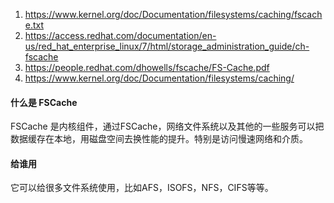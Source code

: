 1. https://www.kernel.org/doc/Documentation/filesystems/caching/fscache.txt
2. https://access.redhat.com/documentation/en-us/red_hat_enterprise_linux/7/html/storage_administration_guide/ch-fscache
3. https://people.redhat.com/dhowells/fscache/FS-Cache.pdf
4. https://www.kernel.org/doc/Documentation/filesystems/caching/

#### 什么是 FSCache
FSCache 是内核组件，通过FSCache，网络文件系统以及其他的一些服务可以把数据缓存在本地，用磁盘空间去换性能的提升。特别是访问慢速网络和介质。

#### 给谁用
它可以给很多文件系统使用，比如AFS，ISOFS，NFS，CIFS等等。
